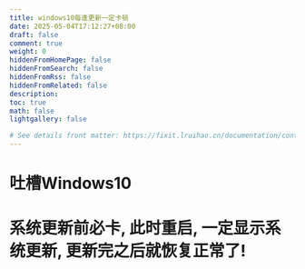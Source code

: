```yaml
---
title: windows10每逢更新一定卡顿
date: 2025-05-04T17:12:27+08:00
draft: false
comment: true
weight: 0
hiddenFromHomePage: false
hiddenFromSearch: false
hiddenFromRss: false
hiddenFromRelated: false
description:
toc: true
math: false
lightgallery: false

# See details front matter: https://fixit.lruihao.cn/documentation/content-management/introduction/#front-matter
---
```


<!--more-->
# 吐槽Windows10
# 系统更新前必卡, 此时重启, 一定显示系统更新, 更新完之后就恢复正常了!